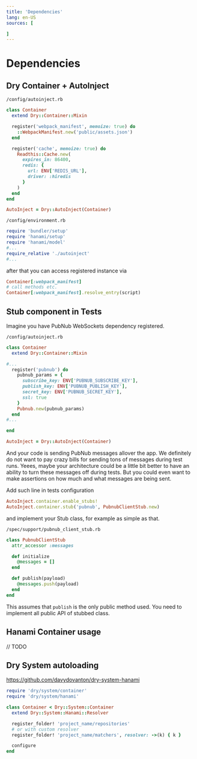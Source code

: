 ```yaml
---
title: 'Dependencies'
lang: en-US
sources: [

]
---
```


# Dependencies <Badge text="Hanami: 1.x"/>

## Dry Container + AutoInject

`/config/autoinject.rb`
``` ruby
class Container
  extend Dry::Container::Mixin

  register('webpack_manifest', memoize: true) do
    ::WebpackManifest.new('public/assets.json')
  end

  register('cache', memoize: true) do
    Readthis::Cache.new(
      expires_in: 86400,
      redis: {
        url: ENV['REDIS_URL'],
        driver: :hiredis
      }
    )
  end
end

AutoInject = Dry::AutoInject(Container)
```

`/config/environment.rb`
``` ruby {5}
require 'bundler/setup'
require 'hanami/setup'
require 'hanami/model'
#...
require_relative './autoinject'
#...
```

after that you can access registered instance via
``` ruby
Container[:webpack_manifest]
# call methods etc.
Container[:webpack_manifest].resolve_entry(script)
```

## Stub component in Tests

Imagine you have PubNub WebSockets dependency registered.

`/config/autoinject.rb`
```ruby
class Container
  extend Dry::Container::Mixin

#...
  register('pubnub') do
    pubnub_params = {
      subscribe_key: ENV['PUBNUB_SUBSCRIBE_KEY'],
      publish_key: ENV['PUBNUB_PUBLISH_KEY'],
      secret_key: ENV['PUBNUB_SECRET_KEY'],
      ssl: true
    }
    Pubnub.new(pubnub_params)
  end
#...

end

AutoInject = Dry::AutoInject(Container)
```

And your code is sending PubNub messages allover the app. We definitely do not want to pay crazy bills for sending tons of messages during test runs.
Yeees, maybe your architecture could be a little bit better to have an ability to turn these messages off during tests. But you could even want to make assertions on how much and what messages are being sent.

Add such line in tests configuration

``` ruby {2}
AutoInject.container.enable_stubs!
AutoInject.container.stub('pubnub', PubnubClientStub.new)
```

and implement your Stub class, for example as simple as that.

`/spec/support/pubnub_client_stub.rb`
``` ruby
class PubnubClientStub
  attr_accessor :messages

  def initialize
    @messages = []
  end

  def publish(payload)
    @messages.push(payload)
  end
end
```

This assumes that `publish` is the only public method used. You need to implement all public API of stubbed class.

## Hanami Container usage

// TODO

## Dry System autoloading

https://github.com/davydovanton/dry-system-hanami

```ruby
require 'dry/system/container'
require 'dry/system/hanami'

class Container < Dry::System::Container
  extend Dry::System::Hanami::Resolver

  register_folder! 'project_name/repositories'
  # or with custom resolver
  register_folder! 'project_name/matchers', resolver: ->(k) { k }

  configure
end
```
